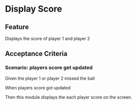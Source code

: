 # Display Score

## Feature

Displays the score of player 1 and player 2

## Acceptance Criteria

### Scenario: players score get updated

  Given the player 1 or
  player 2 missed the ball

  When players score got updated

  Then this module displays the each
  player score on the screen.
